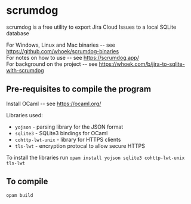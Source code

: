 # scrumdog

scrumdog is a free utility to export Jira Cloud Issues to a local SQLite database

For Windows, Linux and Mac binaries -- see <https://github.com/whoek/scrumdog-binaries>    
For notes on how to use -- see <https://scrumdog.app/>   
For background on the project -- see <https://whoek.com/b/jira-to-sqlite-with-scrumdog>

## Pre-requisites to compile the program

Install OCaml -- see <https://ocaml.org/>

Libraries used:
- `yojson` - parsing library for the JSON format 
- `sqlite3` - SQLite3 bindings for OCaml 
- `cohttp-lwt-unix` - library for HTTPS clients 
- `tls-lwt` - encryption protocal to allow secure HTTPS

To install the libraries run `opam install yojson sqlite3 cohttp-lwt-unix tls-lwt`


## To compile

`opam build`

